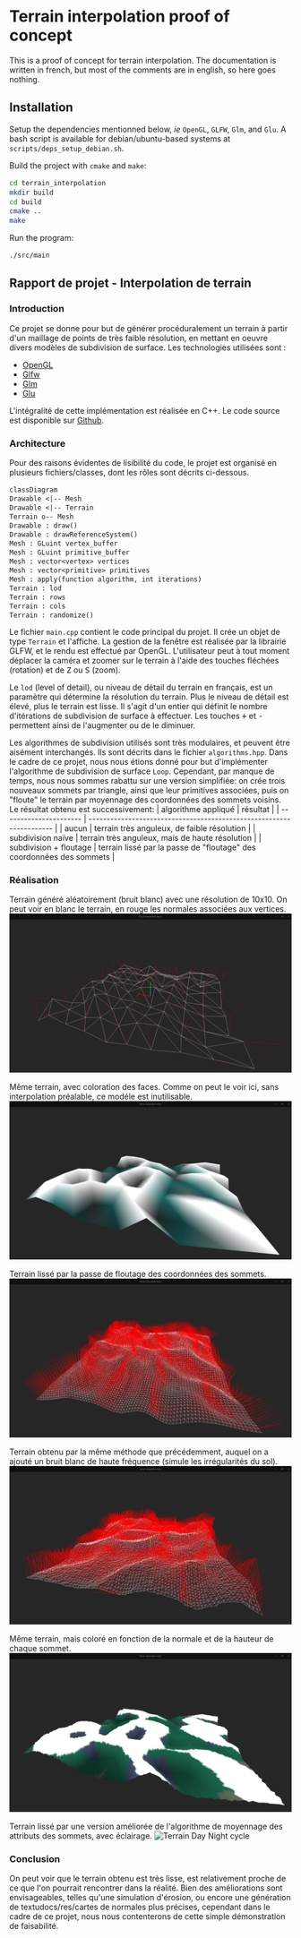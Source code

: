 # Terrain interpolation proof of concept

This is a proof of concept for terrain interpolation. The documentation is written in french, but most of the comments are in english, so here goes nothing.

## Installation

Setup the dependencies mentionned below, *ie* `OpenGL`, `GLFW`, `Glm`, and `Glu`. A bash script is available for debian/ubuntu-based systems at `scripts/deps_setup_debian.sh`.

Build the project with `cmake` and `make`:

```bash
cd terrain_interpolation
mkdir build
cd build
cmake ..
make
```

Run the program:

```bash
./src/main
```


## Rapport de projet - Interpolation de terrain
### Introduction
Ce projet se donne pour but de générer procéduralement un terrain à partir d'un maillage de points de très faible résolution, en mettant en oeuvre divers modèles de subdivision de surface. Les technologies utilisées sont :
- [OpenGL](https://www.khronos.org/opengl/wiki/OpenGL_Home)
- [Glfw](https://www.glfw.org/)
- [Glm](https://glm.g-truc.net/)
- [Glu](https://en.wikipedia.org/wiki/OpenGL_Utility_Library)

L'intégralité de cette implémentation est réalisée en C++. Le code source est disponible sur [Github](https://www.github.com/bsodium/terrain-interpolation).

### Architecture
Pour des raisons évidentes de lisibilité du code, le projet est organisé en plusieurs fichiers/classes, dont les rôles sont décrits ci-dessous.

```mermaid
classDiagram
Drawable <|-- Mesh
Drawable <|-- Terrain
Terrain o-- Mesh
Drawable : draw()
Drawable : drawReferenceSystem()
Mesh : GLuint vertex_buffer
Mesh : GLuint primitive_buffer
Mesh : vector<vertex> vertices
Mesh : vector<primitive> primitives
Mesh : apply(function algorithm, int iterations)
Terrain : lod
Terrain : rows
Terrain : cols
Terrain : randomize()
```
Le fichier `main.cpp` contient le code principal du projet. Il crée un objet de type `Terrain` et l'affiche. La gestion de la fenêtre est réalisée par la librairie GLFW, et le rendu est effectué par OpenGL. L'utilisateur peut à tout moment déplacer la caméra et zoomer sur le terrain à l'aide des touches fléchées (rotation) et de <kbd>Z</kbd> ou <kbd>S</kbd> (zoom).  

Le `lod` (level of detail), ou niveau de détail du terrain en français, est un paramètre qui détermine la résolution du terrain. Plus le niveau de détail est élevé, plus le terrain est lisse. Il s'agit d'un entier qui définit le nombre d'itérations de subdivision de surface à effectuer. Les touches <kbd>+</kbd> et <kbd>-</kbd> permettent ainsi de l'augmenter ou de le diminuer.  

Les algorithmes de subdivision utilisés sont très modulaires, et peuvent être aisément interchangés. Ils sont décrits dans le fichier `algorithms.hpp`. Dans le cadre de ce projet, nous nous étions donné pour but d'implémenter l'algorithme de subdivision de surface `Loop`. Cependant, par manque de temps, nous nous sommes rabattu sur une version simplifiée: on crée trois nouveaux sommets par triangle, ainsi que leur primitives associées, puis on "floute" le terrain par moyennage des coordonnées des sommets voisins.
Le résultat obtenu est successivement:
| algorithme appliqué    | résultat                                                             |
| ---------------------- | -------------------------------------------------------------------- |
| aucun                  | terrain très anguleux, de faible résolution                          |
| subdivision naïve      | terrain très anguleux, mais de haute résolution                      |
| subdivision + floutage | terrain lissé par la passe de "floutage" des coordonnées des sommets |

### Réalisation

Terrain généré aléatoirement (bruit blanc) avec une résolution de 10x10. On peut voir en blanc le terrain, en rouge les normales associées aux vertices.
![Low resolution terrain (wireframe)](docs/res/terrain_lowres_wf.png)

Même terrain, avec coloration des faces. Comme on peut le voir ici, sans interpolation préalable, ce modéle est inutilisable.
![Low resolution terrain (solid)](docs/res/terrain_lowres.png)

Terrain lissé par la passe de floutage des coordonnées des sommets.
![High resolution terrain (wireframe)](docs/res/terrain_highres_wf_noiseless.png)

Terrain obtenu par la même méthode que précédemment, auquel on a ajouté un bruit blanc de haute fréquence (simule les irrégularités du sol).
![High resolution terrain + noise (wireframe)](docs/res/terrain_highres_wf.png)

Même terrain, mais coloré en fonction de la normale et de la hauteur de chaque sommet.
![High resolution terrain (solid)](docs/res/terrain_highres.png)

Terrain lissé par une version améliorée de l'algorithme de moyennage des attributs des sommets, avec éclairage.
![Terrain Day Night cycle](docs/res/terrain_daynight.gif)
### Conclusion
On peut voir que le terrain obtenu est très lisse, est relativement proche de ce que l'on pourrait rencontrer dans la réalité. Bien des améliorations sont envisageables, telles qu'une simulation d'érosion, ou encore une génération de textudocs/res/cartes de normales plus précises, cependant dans le cadre de ce projet, nous nous contenterons de cette simple démonstration de faisabilité.
